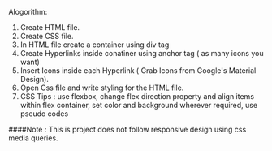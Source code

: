 Alogorithm:
 1. Create HTML file.
 2. Create CSS file.
 3. In HTML file create a container using div tag
 4. Create Hyperlinks inside conatiner using anchor tag ( as many icons you want)
 5. Insert Icons inside each Hyperlink ( Grab Icons from Google's Material Design). 
 6. Open Css file and write styling for the HTML file.
 7. CSS Tips : use flexbox, change flex direction property and align items within flex container, 
               set color and background wherever required, use pseudo codes
               
####Note :
This is project does not follow responsive design using css media queries.
 
